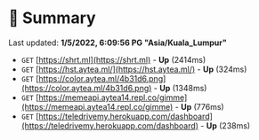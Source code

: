 # 📖 Summary
Last updated: **1/5/2022, 6:09:56 PG "Asia/Kuala_Lumpur"**

- `GET` [https://shrt.ml](https://shrt.ml) - **Up** (2414ms)
- `GET` [https://hst.aytea.ml/](https://hst.aytea.ml/) - **Up** (324ms)
- `GET` [https://color.aytea.ml/4b31d6.png](https://color.aytea.ml/4b31d6.png) - **Up** (1348ms)
- `GET` [https://memeapi.aytea14.repl.co/gimme](https://memeapi.aytea14.repl.co/gimme) - **Up** (776ms)
- `GET` [https://teledrivemy.herokuapp.com/dashboard](https://teledrivemy.herokuapp.com/dashboard) - **Up** (238ms)
